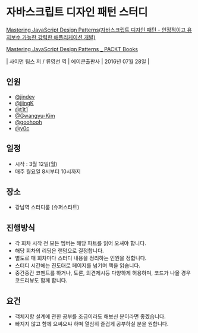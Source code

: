 # 자바스크립트 디자인 패턴 스터디

[Mastering JavaScript Design Patterns(자바스크립트 디자인 패턴 - 안정적이고 유지보수 가능한 강력한 애플리케이션 개발)](http://www.yes24.com/24/goods/29390656)

[Mastering JavaScript Design Patterns _ PACKT Books](https://www.packtpub.com/application-development/mastering-javascript-design-patterns)

| 사이먼 팀스 저 / 류영선 역 | 에이콘출판사 | 2016년 07월 28일 |

## 인원

 - [@jindev](https://github.com/jindev)
 - [@jjingK](https://github.com/jjingK)
 - [@t1t1](https://github.com/t1t1)
 - [@Gwangyu-Kim](https://github.com/Gwangyu-Kim)
 - [@goohooh](https://github.com/goohooh)
 - [@y0c](https://github.com/y0c)

## 일정

- 시작 : 3월 12일(월)
- 매주 월요일 8시부터 10시까지

## 장소

- 강남역 스터디룸 (슈퍼스타트)

## 진행방식

- 각 회차 시작 전 모든 멤버는 해당 파트를 읽어 오셔야 합니다.
- 해당 회차의 리딩은 랜덤으로 결정합니다.
- 별도로 매 회차마다 스터디 내용을 정리하는 인원을 정합니다.
- 스터디 시간에는 진도대로 페이지를 넘기며 책을 읽습니다.
- 중간중간 코멘트를 하거나, 토론, 의견제시등 다양하게 허용하며, 코드가 나올 경우 코드리뷰도 함께 합니다.

## 요건

- 객체지향 설계에 관한 공부를 조금이라도 해보신 분이라면 좋겠습니다.
- 빠지지 않고 함께 으쌰으쌰 하며 열심히 즐겁게 공부하실 분을 원합니다.
